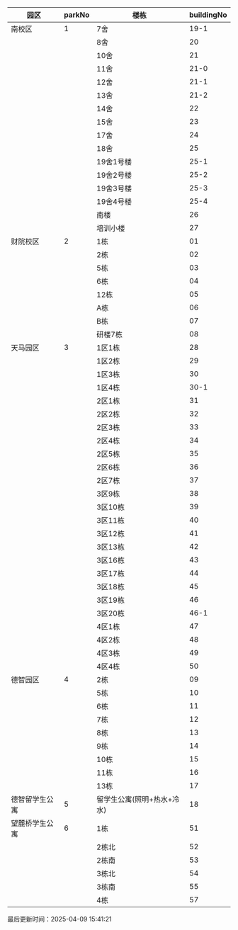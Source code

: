 | 园区 | parkNo | 楼栋 | buildingNo |
|------|------|------|------|
| 南校区 | 1 | 7舍 | 19-1 |
|      |      | 8舍 | 20 |
|      |      | 10舍 | 21 |
|      |      | 11舍 | 21-0 |
|      |      | 12舍 | 21-1 |
|      |      | 13舍 | 21-2 |
|      |      | 14舍 | 22 |
|      |      | 15舍 | 23 |
|      |      | 17舍 | 24 |
|      |      | 18舍 | 25 |
|      |      | 19舍1号楼 | 25-1 |
|      |      | 19舍2号楼 | 25-2 |
|      |      | 19舍3号楼 | 25-3 |
|      |      | 19舍4号楼 | 25-4 |
|      |      | 南楼 | 26 |
|      |      | 培训小楼 | 27 |
| 财院校区 | 2 | 1栋 | 01 |
|      |      | 2栋 | 02 |
|      |      | 5栋 | 03 |
|      |      | 6栋 | 04 |
|      |      | 12栋 | 05 |
|      |      | A栋 | 06 |
|      |      | B栋 | 07 |
|      |      | 研楼7栋 | 08 |
| 天马园区 | 3 | 1区1栋 | 28 |
|      |      | 1区2栋 | 29 |
|      |      | 1区3栋 | 30 |
|      |      | 1区4栋 | 30-1 |
|      |      | 2区1栋 | 31 |
|      |      | 2区2栋 | 32 |
|      |      | 2区3栋 | 33 |
|      |      | 2区4栋 | 34 |
|      |      | 2区5栋 | 35 |
|      |      | 2区6栋 | 36 |
|      |      | 2区7栋 | 37 |
|      |      | 3区9栋 | 38 |
|      |      | 3区10栋 | 39 |
|      |      | 3区11栋 | 40 |
|      |      | 3区12栋 | 41 |
|      |      | 3区13栋 | 42 |
|      |      | 3区16栋 | 43 |
|      |      | 3区17栋 | 44 |
|      |      | 3区18栋 | 45 |
|      |      | 3区19栋 | 46 |
|      |      | 3区20栋 | 46-1 |
|      |      | 4区1栋 | 47 |
|      |      | 4区2栋 | 48 |
|      |      | 4区3栋 | 49 |
|      |      | 4区4栋 | 50 |
| 德智园区 | 4 | 2栋 | 09 |
|      |      | 5栋 | 10 |
|      |      | 6栋 | 11 |
|      |      | 7栋 | 12 |
|      |      | 8栋 | 13 |
|      |      | 9栋 | 14 |
|      |      | 10栋 | 15 |
|      |      | 11栋 | 16 |
|      |      | 13栋 | 17 |
| 德智留学生公寓 | 5 | 留学生公寓(照明+热水+冷水) | 18 |
| 望麓桥学生公寓 | 6 | 1栋 | 51 |
|      |      | 2栋北 | 52 |
|      |      | 2栋南 | 53 |
|      |      | 3栋北 | 54 |
|      |      | 3栋南 | 55 |
|      |      | 4栋 | 57 |

最后更新时间：2025-04-09 15:41:21
